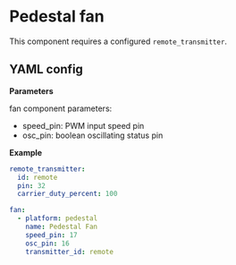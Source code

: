# Pedestal fan

This component requires a configured `remote_transmitter`.

## YAML config

**Parameters**

fan component parameters:
 - speed_pin: PWM input speed pin
 - osc_pin: boolean oscillating status pin

**Example**

```yaml
remote_transmitter:
  id: remote
  pin: 32
  carrier_duty_percent: 100

fan:
  - platform: pedestal
    name: Pedestal Fan
    speed_pin: 17
    osc_pin: 16
    transmitter_id: remote
```

